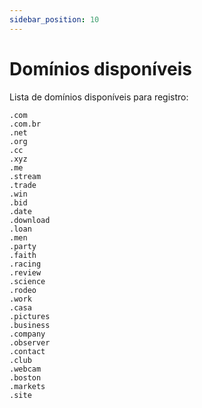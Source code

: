 ```yaml
---
sidebar_position: 10
---
```


# Domínios disponíveis

Lista de domínios disponíveis para registro:

```
.com
.com.br
.net
.org
.cc
.xyz
.me
.stream
.trade
.win
.bid
.date
.download
.loan
.men
.party
.faith
.racing
.review
.science
.rodeo
.work
.casa
.pictures
.business
.company
.observer
.contact
.club
.webcam
.boston
.markets
.site
```
